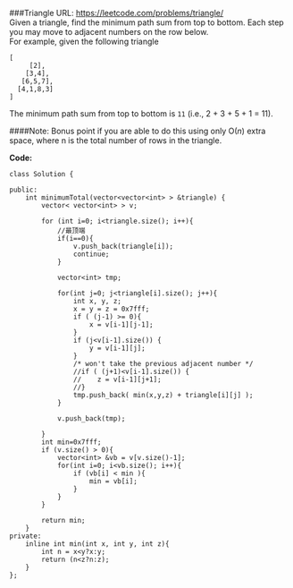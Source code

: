 ###Triangle
URL: https://leetcode.com/problems/triangle/</br>
Given a triangle, find the minimum path sum from top to bottom. Each step you may move to adjacent numbers on the row below.</br>
For example, given the following triangle

	[
	     [2],
	    [3,4],
	   [6,5,7],
	  [4,1,8,3]
	]

The minimum path sum from top to bottom is `11` (i.e., 2 + 3 + 5 + 1 = 11).

####Note:
Bonus point if you are able to do this using only O(_n_) extra space, where n is the total number of rows in the triangle.

__Code:__

	class Solution {
	    
	public:
	    int minimumTotal(vector<vector<int> > &triangle) {
	        vector< vector<int> > v;
	        
	        for (int i=0; i<triangle.size(); i++){
	            //最顶端
	            if(i==0){
	                v.push_back(triangle[i]);
	                continue;
	            }
	            
	            vector<int> tmp;
	            
	            for(int j=0; j<triangle[i].size(); j++){
	                int x, y, z;
	                x = y = z = 0x7fff;
	                if ( (j-1) >= 0){
	                    x = v[i-1][j-1];
	                }
	                if (j<v[i-1].size()) {
	                    y = v[i-1][j];
	                }
	                /* won't take the previous adjacent number */
	                //if ( (j+1)<v[i-1].size()) {
	                //    z = v[i-1][j+1];
	                //}
	                tmp.push_back( min(x,y,z) + triangle[i][j] );
	            }
	            
	            v.push_back(tmp);
	            
	        }
	        int min=0x7fff;
	        if (v.size() > 0){
	            vector<int> &vb = v[v.size()-1];
	            for(int i=0; i<vb.size(); i++){
	                if (vb[i] < min ){
	                    min = vb[i];
	                }
	            }
	        }
	           
	        return min;
	    }
	private:
	    inline int min(int x, int y, int z){
	        int n = x<y?x:y;
	        return (n<z?n:z);
	    }
	};